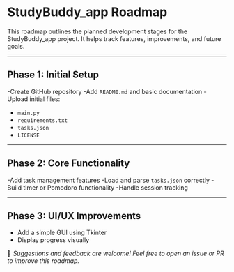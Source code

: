 # StudyBuddy_app Roadmap

This roadmap outlines the planned development stages for the StudyBuddy_app project. It helps track features, improvements, and future goals.

---

##  Phase 1: Initial Setup
-Create GitHub repository
-Add `README.md` and basic documentation
-Upload initial files:
  - `main.py`
  - `requirements.txt`
  - `tasks.json`
  - `LICENSE`

---

## Phase 2: Core Functionality
-Add task management features
-Load and parse `tasks.json` correctly
-Build timer or Pomodoro functionality
-Handle session tracking

---

## Phase 3: UI/UX Improvements
- Add a simple GUI using Tkinter 
- Display progress visually





💬 _Suggestions and feedback are welcome! Feel free to open an issue or PR to improve this roadmap._
